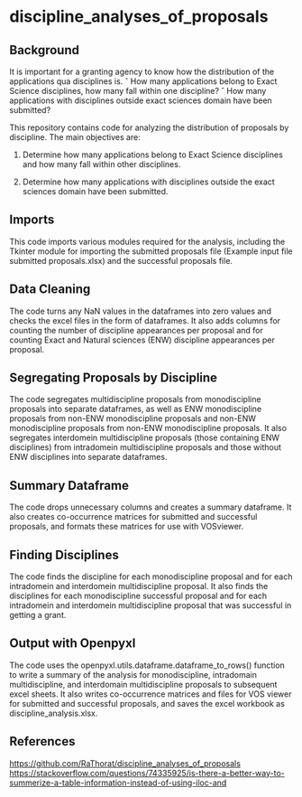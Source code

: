 # discipline_analyses_of_proposals

## Background
It is important for a granting agency to know how the distribution of the applications qua disciplines is. ˆ How many applications belong to Exact Science disciplines, how many fall within one discipline? ˆ How many applications with disciplines outside exact sciences domain have been submitted?

This repository contains code for analyzing the distribution of proposals by discipline. The main objectives are:

1. Determine how many applications belong to Exact Science disciplines and how many fall within other disciplines.

2. Determine how many applications with disciplines outside the exact sciences domain have been submitted.

## Imports

This code imports various modules required for the analysis, including the Tkinter module for importing the submitted proposals file (Example input file submitted proposals.xlsx) and the successful proposals file.

## Data Cleaning

The code turns any NaN values in the dataframes into zero values and checks the excel files in the form of dataframes. It also adds columns for counting the number of discipline appearances per proposal and for counting Exact and Natural sciences (ENW) discipline appearances per proposal.

## Segregating Proposals by Discipline
The code segregates multidiscipline proposals from monodiscipline proposals into separate dataframes, as well as ENW monodiscipline proposals from non-ENW monodiscipline proposals and non-ENW monodiscipline proposals from non-ENW monodiscipline proposals. It also segregates interdomein multidiscipline proposals (those containing ENW disciplines) from intradomein multidiscipline proposals and those without ENW disciplines into separate dataframes.

## Summary Dataframe
The code drops unnecessary columns and creates a summary dataframe. It also creates co-occurrence matrices for submitted and successful proposals, and formats these matrices for use with VOSviewer.

## Finding Disciplines
The code finds the discipline for each monodiscipline proposal and for each intradomein and interdomein multidiscipline proposal. It also finds the disciplines for each monodiscipline successful proposal and for each intradomein and interdomein multidiscipline proposal that was successful in getting a grant.

## Output with Openpyxl
The code uses the openpyxl.utils.dataframe.dataframe_to_rows() function to write a summary of the analysis for monodiscipline, intradomain multidiscipline, and interdomain multidiscipline proposals to subsequent excel sheets. It also writes co-occurrence matrices and files for VOS viewer for submitted and successful proposals, and saves the excel workbook as discipline_analysis.xlsx.

## References
https://github.com/RaThorat/discipline_analyses_of_proposals
https://stackoverflow.com/questions/74335925/is-there-a-better-way-to-summerize-a-table-information-instead-of-using-iloc-and


















